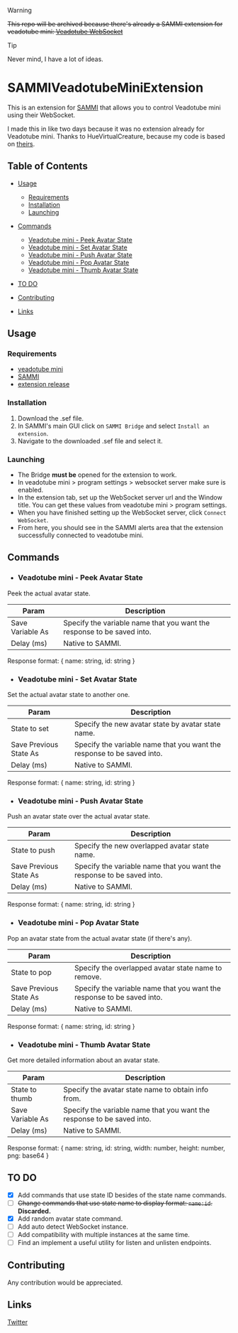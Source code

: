 > [!WARNING]
> ~~This repo will be archived because there's already a SAMMI extension for veadotube mini: [Veadotube WebSocket](https://github.com/BoltTheMeerkat/veadotube-websocket)~~

> [!TIP]
> Never mind, I have a lot of ideas.

# SAMMIVeadotubeMiniExtension
This is an extension for [SAMMI](https://sammi.solutions/) that allows you to control Veadotube mini using their WebSocket.
<!-- ![](/assets/logo%20not%20alpha%20in%20head.png) -->
I made this in like two days because it was no extension already for Veadotube mini. Thanks to HueVirtualCreature, because my code is based on [theirs](https://github.com/HueVirtualCreature/SAMMIVtubeStudioExtension).

## Table of Contents
- [Usage](#usage)
  - [Requirements](#requirements)
  - [Installation](#installation)
  - [Launching](#launching)

- [Commands](#commands)
  - [Veadotube mini - Peek Avatar State](#veadotube-mini---peek-avatar-state)
  - [Veadotube mini - Set Avatar State](#veadotube-mini---set-avatar-state)
  - [Veadotube mini - Push Avatar State](#veadotube-mini---push-avatar-state)
  - [Veadotube mini - Pop Avatar State](#veadotube-mini---pop-avatar-state)
  - [Veadotube mini - Thumb Avatar State](#veadotube-mini---thumb-avatar-state)
- [TO DO](#to-do)
- [Contributing](#contributing)
- [Links](#links)

## Usage
### Requirements
- [veadotube mini](https://olmewe.itch.io/veadotube-mini)
- [SAMMI](https://sammi.solutions/docs/download)
- [extension release](https://github.com/Benjas333/SAMMIVeadotubeMiniExtension/releases/latest)

### Installation
1. Download the .sef file.
2. In SAMMI's main GUI click on `SAMMI Bridge` and select `Install an extension`.
3. Navigate to the downloaded .sef file and select it.

### Launching
- The Bridge **must be** opened for the extension to work.
- In veadotube mini > program settings > websocket server make sure is enabled.
- In the extension tab, set up the WebSocket server url and the Window title. You can get these values from veadotube mini > program settings.
- When you have finished setting up the WebSocket server, click `Connect WebSocket`.
- From here, you should see in the SAMMI alerts area that the extension successfully connected to veadotube mini.

## Commands
- ### Veadotube mini - Peek Avatar State
Peek the actual avatar state.

Param | Description
------------- | -------------
Save Variable As | Specify the variable name that you want the response to be saved into.
Delay (ms) | Native to SAMMI.

Response format: {
        name: string,
        id: string
}

- ### Veadotube mini - Set Avatar State
Set the actual avatar state to another one.

Param | Description
------------- | -------------
State to set | Specify the new avatar state by avatar state name.
Save Previous State As | Specify the variable name that you want the response to be saved into.
Delay (ms) | Native to SAMMI.

Response format: {
        name: string,
        id: string
}

- ### Veadotube mini - Push Avatar State
Push an avatar state over the actual avatar state.

Param | Description
------------- | -------------
State to push | Specify the new overlapped avatar state name.
Save Previous State As | Specify the variable name that you want the response to be saved into.
Delay (ms) | Native to SAMMI.

Response format: {
        name: string,
        id: string
}

- ### Veadotube mini - Pop Avatar State
Pop an avatar state from the actual avatar state (if there's any).

Param | Description
------------- | -------------
State to pop | Specify the overlapped avatar state name to remove.
Save Previous State As | Specify the variable name that you want the response to be saved into.
Delay (ms) | Native to SAMMI.

Response format: {
        name: string,
        id: string
}

- ### Veadotube mini - Thumb Avatar State
Get more detailed information about an avatar state.

Param | Description
------------- | -------------
State to thumb | Specify the avatar state name to obtain info from.
Save Variable As | Specify the variable name that you want the response to be saved into.
Delay (ms) | Native to SAMMI.

Response format: {
        name: string,
        id: string,
        width: number,
        height: number,
        png: base64
}

## TO DO
- [x] Add commands that use state ID besides of the state name commands.
- [ ] ~~Change commands that use state name to display format: `name:id`.~~ **Discarded.**
- [x] Add random avatar state command.
- [ ] Add auto detect WebSocket instance.
- [ ] Add compatibility with multiple instances at the same time.
- [ ] Find an implement a useful utility for listen and unlisten endpoints.

## Contributing
Any contribution would be appreciated.

## Links
[Twitter](https://twitter.com/ElBenjas333)
